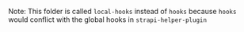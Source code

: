 Note: This folder is called `local-hooks` instead of `hooks` because `hooks` would conflict with the global hooks in `strapi-helper-plugin`
